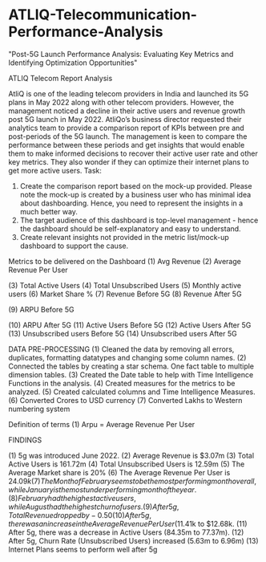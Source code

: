 # ATLIQ-Telecommunication-Performance-Analysis
"Post-5G Launch Performance Analysis: Evaluating Key Metrics and Identifying Optimization Opportunities"

ATLIQ Telecom Report Analysis

AtliQ is one of the leading telecom providers in India and launched its 5G plans in May 2022 along with other telecom providers.
However, the management noticed a decline in their active users and revenue growth post 5G launch in May 2022. AtliQo’s business director requested their analytics team to provide a comparison report of KPIs between pre and post-periods of the 5G launch. The management is keen to compare the performance between these periods and get insights that would enable them to make informed decisions to recover their active user rate and other key metrics. They also wonder if they can optimize their internet plans to get more active users.
Task:  
1.	Create the comparison report based on the mock-up provided. Please note the mock-up is created by a business user who has minimal idea about dashboarding. Hence, you need to represent the insights in a much better way.
2.	The target audience of this dashboard is top-level management - hence the dashboard should be self-explanatory and easy to understand.
3.	Create relevant insights not provided in the metric list/mock-up dashboard to support the cause.


Metrics to be delivered on the Dashboard
(1)	Avg Revenue
(2)	Average Revenue Per User

(3)	Total Active Users
(4)	Total Unsubscribed Users
(5)	Monthly active users
(6)	Market Share %
(7)	Revenue Before 5G
(8)	Revenue After 5G

(9)	ARPU Before 5G

(10)	ARPU After 5G
(11)	Active Users Before 5G
(12)	Active Users After 5G
(13)	Unsubscribed users Before 5G
(14)	Unsubscribed users After 5G





DATA PRE-PROCESSING
(1)	Cleaned the data by removing all errors, duplicates, formatting datatypes and changing some column names.
(2)	Connected the tables by creating a star schema. One fact table to multiple dimension tables.
(3)	Created the Date table to help with Time Intelligence Functions in the analysis.
(4)	Created measures for the metrics to be analyzed. 
(5)	Created calculated columns and Time Intelligence Measures. 
(6)	Converted Crores to USD currency
(7)	Converted Lakhs to Western numbering system



Definition of terms
(1)	Arpu = Average Revenue Per User





FINDINGS

(1)	5g was introduced June 2022.
(2)	Average Revenue is $3.07m
(3)	Total Active Users is 161.72m
(4)	Total Unsubscribed Users is 12.59m
(5)	The Average Market share is 20%
(6)	The Average Revenue Per User is $24.09k
(7)	The Month of February seems to be the most performing month overall, while January is the most underperforming month of the year.
(8)	February had the highest active users, while August had the highest churn of users.
(9)	After 5g, Total Revenue dropped by -0.50%.
(10)	After 5g, there was an increase in the Average Revenue Per User ($11.41k to $12.68k.
(11)	After 5g, there was a decrease in Active Users (84.35m to 77.37m).
(12)	After 5g, Churn Rate (Unsubscribed Users) increased (5.63m to 6.96m)
(13)	Internet Plans seems to perform well after 5g

